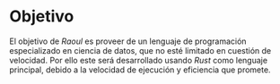 # Objetivo

El objetivo de _Raoul_ es proveer de un lenguaje de programación especializado
en ciencia de datos, que no esté limitado en cuestión de velocidad. Por ello
este será desarrollado usando _Rust_ como lenguaje principal, debido a la
velocidad de ejecución y eficiencia que promete.
